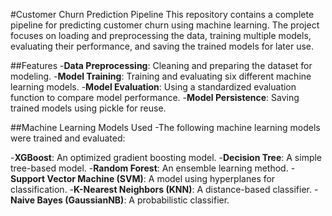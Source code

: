 #Customer Churn Prediction Pipeline
This repository contains a complete pipeline for predicting customer churn using machine learning. The project focuses on loading and preprocessing the data, training multiple models, evaluating their performance, and saving the trained models for later use.

##Features
-**Data Preprocessing**: Cleaning and preparing the dataset for modeling.
-**Model Training**: Training and evaluating six different machine learning models.
-**Model Evaluation**: Using a standardized evaluation function to compare model performance.
-**Model Persistence**: Saving trained models using pickle for reuse.

##Machine Learning Models Used
-The following machine learning models were trained and evaluated:

-**XGBoost**: An optimized gradient boosting model.
-**Decision Tree**: A simple tree-based model.
-**Random Forest**: An ensemble learning method.
-**Support Vector Machine (SVM)**: A model using hyperplanes for classification.
-**K-Nearest Neighbors (KNN)**: A distance-based classifier.
-**Naive Bayes (GaussianNB)**: A probabilistic classifier.
